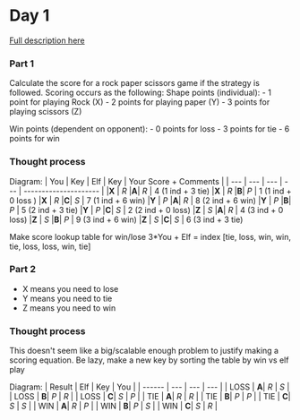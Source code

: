 # Day 1
[Full description here](https://adventofcode.com/2022/day/2)

### Part 1
Calculate the score for a rock paper scissors game if the strategy is followed.
Scoring occurs as the following:
Shape points (individual):
    - 1 point for playing Rock (X)
    - 2 points for playing paper (Y)
    - 3 points for playing scissors (Z)

Win points (dependent on opponent):
    - 0 points for loss
    - 3 points for tie
    - 6 points for win

### Thought process
Diagram:
| You  | Key | Elf | Key | Your Score + Comments |
| ---  | --- | --- | --- | --------------------- |
|**X** | _R_ |**A**| _R_ |  4 (1 ind + 3 tie)
|**X** | _R_ |**B**| _P_ |  1 (1 ind + 0 loss )
|**X** | _R_ |**C**| _S_ |  7 (1 ind + 6 win)
|**Y** | _P_ |**A**| _R_ |  8 (2 ind + 6 win)
|**Y** | _P_ |**B**| _P_ |  5 (2 ind + 3 tie)
|**Y** | _P_ |**C**| _S_ |  2 (2 ind + 0 loss)
|**Z** | _S_ |**A**| _R_ |  4 (3 ind + 0 loss)
|**Z** | _S_ |**B**| _P_ |  9 (3 ind + 6 win)
|**Z** | _S_ |**C**| _S_ |  6 (3 ind + 3 tie)

Make score lookup table for win/lose
3*You + Elf = index
[tie, loss, win, win, tie, loss, loss, win, tie]

### Part 2
- X means you need to lose
- Y means you need to tie
- Z means you need to win

### Thought process
This doesn't seem like a big/scalable enough problem to justify making a scoring equation. Be lazy, make a new key by sorting the table by win vs elf play

Diagram:
| Result |  Elf | Key | You |
| ------ |  --- | --- | --- |
| LOSS   | **A**| _R_ | _S_ |
| LOSS   | **B**| _P_ | _R_ |
| LOSS   | **C**| _S_ | _P_ |
| TIE    | **A**| _R_ | _R_ |
| TIE    | **B**| _P_ | _P_ |
| TIE    | **C**| _S_ | _S_ |
| WIN    | **A**| _R_ | _P_ |
| WIN    | **B**| _P_ | _S_ |
| WIN    | **C**| _S_ | _R_ |